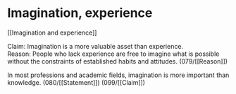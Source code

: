 # Imagination, experience

[[Imagination and experience]]

Claim: Imagination is a more valuable asset than experience.<br>
Reason: People who lack experience are free to imagine what is possible without the constraints of established habits and attitudes.
(079/[[Reason]])

In most professions and academic fields, imagination is more important than knowledge.
(080/[[Statement]])
(099/[[Claim]])